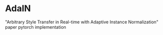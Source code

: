 # AdaIN
"Arbitrary Style Transfer in Real-time with Adaptive Instance Normalization" paper pytorch implementation
